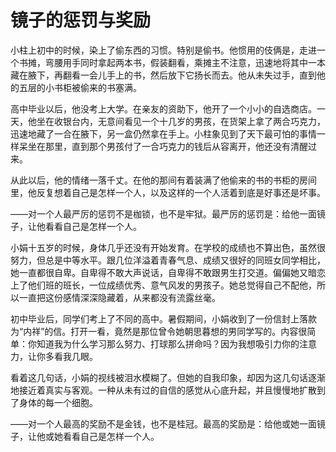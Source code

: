 # 镜子的惩罚与奖励

小柱上初中的时候，染上了偷东西的习惯。特别是偷书。他惯用的伎俩是，走进一个书摊，弯腰用手同时拿起两本书，假装翻看，乘摊主不注意，迅速地将其中一本藏在腋下，再翻看一会儿手上的书，然后放下它扬长而去。他从未失过手，直到他的五层的小书柜被偷来的书塞满。 

高中毕业以后，他没考上大学。在亲友的资助下，他开了一个小小的自选商店。一天，他坐在收银台内，无意间看见一个十几岁的男孩，在货架上拿了两合巧克力，迅速地藏了一合在腋下，另一盒仍然拿在手上。小柱象见到了天下最可怕的事情一样呆坐在那里，直到那个男孩付了一合巧克力的钱后从容离开，他还没有清醒过来。 

从此以后，他的情绪一落千丈。在他的那间有着装满了他偷来的书的书柜的房间里，他反复想着自己是怎样一个人，以及这样的一个人活着到底是好事还是坏事。 

——对一个人最严厉的惩罚不是枷锁，也不是牢狱。最严厉的惩罚是：给他一面镜子，让他看看自己是怎样一个人。 

小娟十五岁的时候，身体几乎还没有开始发育。在学校的成绩也不算出色，虽然很努力，但总是中等水平。跟几位洋溢着青春气息、成绩又很好的同班女同学相比，她一直都很自卑。自卑得不敢大声说话，自卑得不敢跟男生打交道。偏偏她又暗恋上了他们班的班长，一位成绩优秀、意气风发的男孩子。她总觉得自己不配他，所以一直把这份感情深深隐藏着，从来都没有流露丝毫。 

初中毕业后，同学们考上了不同的高中。暑假期间，小娟收到了一份信封上落款为“内祥”的信。打开一看，竟然是那位曾令她朝思暮想的男同学写的。内容很简单：你知道我为什么学习那么努力、打球那么拼命吗？因为我想吸引力你的注意力，让你多看我几眼。 

看着这几句话，小娟的视线被泪水模糊了。但她的自我印象，却因为这几句话逐渐地接近着真实与客观。一种从未有过的自信的感觉从心底升起，并且慢慢地扩散到了身体的每一个细胞。 

——对一个人最高的奖励不是金钱，也不是桂冠。最高的奖励是：给他或她一面镜子，让他或她看看自己是怎样一个人。
 